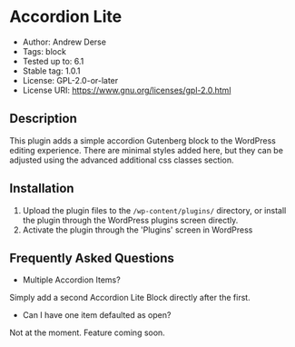 # Accordion Lite

- Author: Andrew Derse
- Tags: block
- Tested up to: 6.1
- Stable tag: 1.0.1
- License: GPL-2.0-or-later
- License URI: https://www.gnu.org/licenses/gpl-2.0.html

## Description

This plugin adds a simple accordion Gutenberg block to the WordPress editing experience. There are minimal styles added here, but they can be adjusted using the advanced additional css classes section.

## Installation

1. Upload the plugin files to the `/wp-content/plugins/` directory, or install the plugin through the WordPress plugins screen directly.
1. Activate the plugin through the 'Plugins' screen in WordPress

## Frequently Asked Questions

- Multiple Accordion Items?

Simply add a second Accordion Lite Block directly after the first.

- Can I have one item defaulted as open?

Not at the moment. Feature coming soon.
